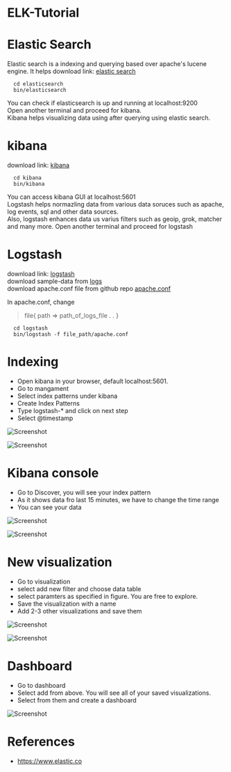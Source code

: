 # ELK-Tutorial

# Elastic Search 
  Elastic search is a indexing and querying based over apache's lucene engine. It helps 
  download link: [elastic search](https://artifacts.elastic.co/downloads/elasticsearch/elasticsearch-6.7.0.tar.gz) 

```
  cd elasticsearch
  bin/elasticsearch
```

You can check if elasticsearch is up and running at localhost:9200 </br>
Open another terminal and proceed for kibana. </br>
Kibana helps visualizing data using after querying using elastic search.


# kibana
download link: [kibana](https://www.elastic.co/downloads/kibana)

```
  cd kibana
  bin/kibana
```
You can access kibana GUI at localhost:5601 </br>
Logstash helps normazling data from various data soruces such as apache, log events, sql and other data sources. </br>
Also, logstash enhances data us varius filters such as geoip, grok, matcher and many more.
Open another terminal and proceed for logstash


# Logstash

download link: [logstash](https://www.elastic.co/downloads/logstash) <br>
download sample-data from [logs](https://github.com/Alakazam03/ELK-Tutorial/blob/master/logs.zip)<br>
download apache.conf file from github repo [apache.conf](https://github.com/Alakazam03/ELK-Tutorial/blob/master/apache.conf)

In apache.conf, change <br>
> file{
    path => path_of_logs_file
   .
   .
  }

```
  cd logstash
  bin/logstash -f file_path/apache.conf
```


# Indexing

  * Open kibana in your browser, default localhost:5601.
  * Go to mangament
  * Select index patterns under kibana
  * Create Index Patterns
  * Type logstash-* and click on next step
  * Select @timestamp
  
  ![Screenshot](https://user-images.githubusercontent.com/23367724/55173780-4ffc5700-51a2-11e9-8407-3d300d9a3701.png) <!-- .element height="20%" width="20%" -->
  
  ![Screenshot](https://user-images.githubusercontent.com/23367724/55176701-a324d880-51a7-11e9-9d7f-1c053dbb63e5.png)
  
# Kibana console

  * Go to Discover, you will see your index pattern 
  * As it shows data fro last 15 minutes, we have to change the time range
  * You can see your data 
  
  ![Screenshot](https://user-images.githubusercontent.com/23367724/55173750-47a41c00-51a2-11e9-80a0-16ec90279292.png)
  
  ![Screenshot](https://user-images.githubusercontent.com/23367724/55173780-4ffc5700-51a2-11e9-8407-3d300d9a3701.png)
  
  
# New visualization
  
  * Go to visualization
  * select add new filter and choose data table
  * select paramters as specified in figure. You are free to explore.
  * Save the visualization with a name 
  * Add 2-3 other visualizations and save them
  
   ![Screenshot](https://user-images.githubusercontent.com/23367724/55173182-41fa0680-51a1-11e9-9ae5-72662d551c58.png)
   
   ![Screenshot](https://user-images.githubusercontent.com/23367724/55174241-12e49480-51a3-11e9-8f3f-860752bf5dc6.png)
  
# Dashboard
  
  * Go to dashboard
  * Select add from above. You will see all of your saved visualizations.
  * Select from them and create a dashboard
  
  ![Screenshot](https://user-images.githubusercontent.com/23367724/55172773-90f36c00-51a0-11e9-997c-ae4aa7db9ba6.png)
  
  
 # References 
 
  * https://www.elastic.co
  
